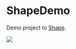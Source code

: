# ShapeDemo

Demo project to [Shape](https://github.com/scchnxx/Shape).

![](https://media.giphy.com/media/Xd0z6GcM27hy5a4Dga/giphy.gif)
